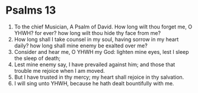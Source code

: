 ﻿# Psalms 13
1. To the chief Musician, A Psalm of David. How long wilt thou forget me, O YHWH? for ever? how long wilt thou hide thy face from me? 
2. How long shall I take counsel in my soul, having sorrow in my heart daily? how long shall mine enemy be exalted over me? 
3. Consider and hear me, O YHWH my God: lighten mine eyes, lest I sleep the sleep of death; 
4. Lest mine enemy say, I have prevailed against him; and those that trouble me rejoice when I am moved. 
5. But I have trusted in thy mercy; my heart shall rejoice in thy salvation. 
6. I will sing unto YHWH, because he hath dealt bountifully with me. 
